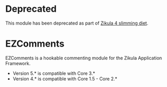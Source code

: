 # Deprecated

This module has been deprecated as part of [Zikula 4 slimming diet](https://github.com/zikula/core/blob/main/ZIKULA-4.0.md).

# EZComments

EZComments is a hookable commenting module for the Zikula Application Framework.

 - Version 5.* is compatible with Core 3.*
 - Version 4.* is compatible with Core 1.5 - Core 2.*
